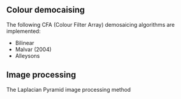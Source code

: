 Colour democaising
--------

The following CFA (Colour Filter Array) demosaicing algorithms are implemented:

- Bilinear
- Malvar (2004)
- Alleysons
  
Image processing 
--------

The Laplacian Pyramid image processing method
